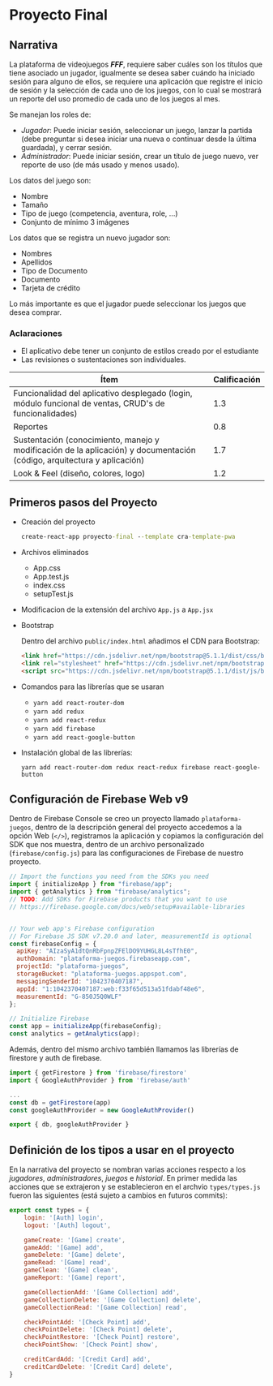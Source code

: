 # Proyecto Final

## Narrativa

La plataforma de videojuegos ***FFF***, requiere saber cuáles son los títulos que tiene asociado un jugador, igualmente se desea saber cuándo ha iniciado sesión para alguno de ellos, se requiere una aplicación que registre el inicio de sesión y la selección de cada uno de los juegos, con lo cual se mostrará un reporte del uso promedio de cada uno de los juegos al mes.

Se manejan los roles de:

- *Jugador*: Puede iniciar sesión, seleccionar un juego, lanzar la partida (debe preguntar si desea iniciar una nueva o continuar desde la última guardada), y cerrar sesión.
- *Administrador*: Puede iniciar sesión, crear un título de juego nuevo, ver reporte de uso (de más usado y menos usado).

Los datos del juego son:

- Nombre
- Tamaño
- Tipo de juego (competencia, aventura, role, ...)
- Conjunto de mínimo 3 imágenes

Los datos que se registra un nuevo jugador son:

- Nombres
- Apellidos
- Tipo de Documento
- Documento
- Tarjeta de crédito

Lo  más importante es que el jugador puede seleccionar los juegos que desea comprar.

### Aclaraciones

- El aplicativo debe tener un conjunto de estilos creado por el estudiante
- Las revisiones o sustentaciones son individuales.

|Ítem|Calificación|
|----|------------|
|Funcionalidad del aplicativo desplegado (login, módulo funcional de ventas, CRUD's de funcionalidades)|1.3|
|Reportes|0.8|
|Sustentación (conocimiento, manejo y modificación de la aplicación) y documentación (código, arquitectura y aplicación)|1.7|
|Look & Feel (diseño, colores, logo)|1.2|

## Primeros pasos del Proyecto

- Creación del proyecto

    ```cmd
    create-react-app proyecto-final --template cra-template-pwa
    ```

- Archivos eliminados

  - App.css
  - App.test.js
  - index.css
  - setupTest.js

- Modificacion de la extensión del archivo `App.js` a `App.jsx`

- Bootstrap

  Dentro del archivo `public/index.html` añadimos el CDN para Bootstrap:

  ```html
  <link href="https://cdn.jsdelivr.net/npm/bootstrap@5.1.1/dist/css/bootstrap.min.css" rel="stylesheet" integrity="sha384-F3w7mX95PdgyTmZZMECAngseQB83DfGTowi0iMjiWaeVhAn4FJkqJByhZMI3AhiU" crossorigin="anonymous">
  <link rel="stylesheet" href="https://cdn.jsdelivr.net/npm/bootstrap-icons@1.5.0/font/bootstrap-icons.css">
  <script src="https://cdn.jsdelivr.net/npm/bootstrap@5.1.1/dist/js/bootstrap.bundle.min.js" integrity="sha384-/bQdsTh/da6pkI1MST/rWKFNjaCP5gBSY4sEBT38Q/9RBh9AH40zEOg7Hlq2THRZ" crossorigin="anonymous"></script>
  ```

- Comandos para las librerías que se usaran

  - `yarn add react-router-dom`
  - `yarn add redux`
  - `yarn add react-redux`
  - `yarn add firebase`
  - `yarn add react-google-button`

- Instalación global de las librerías:
  
  `yarn add react-router-dom redux react-redux firebase react-google-button`

## Configuración de Firebase Web v9

Dentro de Firebase Console se creo un proyecto llamado `plataforma-juegos`, dentro de la descripción general del proyecto accedemos a la opción Web (`</>`), registramos la aplicación y copiamos la configuración del SDK que nos muestra, dentro de un archivo personalizado (`firebase/config.js`) para las configuraciones de Firebase de nuestro proyecto.

```js
// Import the functions you need from the SDKs you need
import { initializeApp } from "firebase/app";
import { getAnalytics } from "firebase/analytics";
// TODO: Add SDKs for Firebase products that you want to use
// https://firebase.google.com/docs/web/setup#available-libraries


// Your web app's Firebase configuration
// For Firebase JS SDK v7.20.0 and later, measurementId is optional
const firebaseConfig = {
  apiKey: "AIzaSyA1dtQnRbFpnpZFElDO9YUHGL8L4sTfhE0",
  authDomain: "plataforma-juegos.firebaseapp.com",
  projectId: "plataforma-juegos",
  storageBucket: "plataforma-juegos.appspot.com",
  messagingSenderId: "1042370407187",
  appId: "1:1042370407187:web:f33f65d513a51fdabf48e6",
  measurementId: "G-850J5Q0WLF"
};

// Initialize Firebase
const app = initializeApp(firebaseConfig);
const analytics = getAnalytics(app);
```

Además, dentro del mismo archivo también llamamos las librerías de firestore y auth de firebase.

```js
import { getFirestore } from 'firebase/firestore'
import { GoogleAuthProvider } from 'firebase/auth'

...
const db = getFirestore(app)
const googleAuthProvider = new GoogleAuthProvider() 

export { db, googleAuthProvider }
```

## Definición de los tipos a usar en el proyecto

En la narrativa del proyecto se nombran varias acciones respecto a los *jugadores*, *administradores*, *juegos* e *historial*. En primer medida las acciones que se extrajeron y se establecieron en el archvio `types/types.js` fueron las siguientes (está sujeto a cambios en futuros commits):

```js
export const types = {
    login: '[Auth] login',
    logout: '[Auth] logout',

    gameCreate: '[Game] create',
    gameAdd: '[Game] add',
    gameDelete: '[Game] delete',
    gameRead: '[Game] read',
    gameClean: '[Game] clean',
    gameReport: '[Game] report',

    gameCollectionAdd: '[Game Collection] add',
    gameCollectionDelete: '[Game Collection] delete',
    gameCollectionRead: '[Game Collection] read',

    checkPointAdd: '[Check Point] add',
    checkPointDelete: '[Check Point] delete',
    checkPointRestore: '[Check Point] restore',
    checkPointShow: '[Check Point] show',

    creditCardAdd: '[Credit Card] add',
    creditCardDelete: '[Credit Card] delete',
}
```

